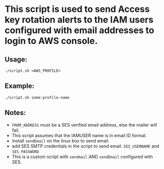 # This script is used to send Access key rotation alerts to the IAM users configured with email addresses to login to AWS console.

## Usage:
```
./script.sh <AWS_PROFILE>
```

## Example:
```
./script.sh some-profile-name
```

## Notes:
- `FROM_ADDRESS` must be a SES verified email address, else the mailer will fail.
- This script assumes that the IAMUSER name is in email ID format.
- Install `sendEmail` on the linux box to send email.
- add SES SMTP credentials in the script to send email. `SES_USERNAME` and `SES_PASSWORD`
- This is a custom script with `sendmail` AND `sendEmail` configured with SES.
